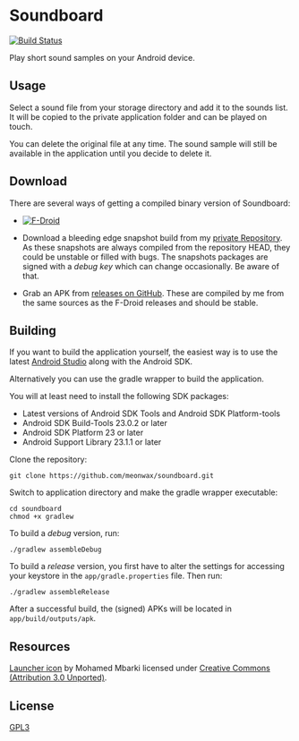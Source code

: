 # Soundboard

[![Build Status](https://travis-ci.org/meonwax/soundboard.svg?branch=master)](https://travis-ci.org/meonwax/soundboard)

Play short sound samples on your Android device.

## Usage

Select a sound file from your storage directory and add it to the sounds list. It will be copied to the private application folder and can be played on touch.

You can delete the original file at any time. The sound sample will still be available in the application until you decide to delete it.

## Download

There are several ways of getting a compiled binary version of Soundboard:

* [![F-Droid](https://upload.wikimedia.org/wikipedia/commons/thumb/0/0d/Get_it_on_F-Droid.svg/160px-Get_it_on_F-Droid.svg.png)](https://f-droid.org/repository/browse/?fdid=de.meonwax.soundboard "Soundboard on F-Droid")

* Download a bleeding edge snapshot build from my [private Repository](https://meonwax.de/soundboard/releases). As these snapshots are always compiled from the repository HEAD, they could be unstable or filled with bugs. The snapshots packages are signed with a *debug key* which can change occasionally. Be aware of that.

* Grab an APK from [releases on GitHub](https://github.com/meonwax/soundboard/releases). These are compiled by me from the same sources as the F-Droid releases and should be stable.

## Building

If you want to build the application yourself, the easiest way is to use the latest [Android Studio](http://developer.android.com/sdk/index.html) along with the Android SDK.

Alternatively you can use the gradle wrapper to build the application.

You will at least need to install the following SDK packages:

* Latest versions of Android SDK Tools and Android SDK Platform-tools
* Android SDK Build-Tools 23.0.2 or later
* Android SDK Platform 23 or later
* Android Support Library 23.1.1 or later

Clone the repository:

    git clone https://github.com/meonwax/soundboard.git

Switch to application directory and make the gradle wrapper executable:

    cd soundboard
    chmod +x gradlew

To build a *debug* version, run:

    ./gradlew assembleDebug

To build a *release* version, you first have to alter the settings for accessing your keystore in the `app/gradle.properties` file.
Then run:

    ./gradlew assembleRelease

After a successful build, the (signed) APKs will be located in `app/build/outputs/apk`.

## Resources

[Launcher icon](https://www.iconfinder.com/icons/916730/music_sound_voice_volume_icon) by Mohamed Mbarki licensed under [Creative Commons (Attribution 3.0 Unported)](http://creativecommons.org/licenses/by/3.0/).

## License

[GPL3](LICENSE)
